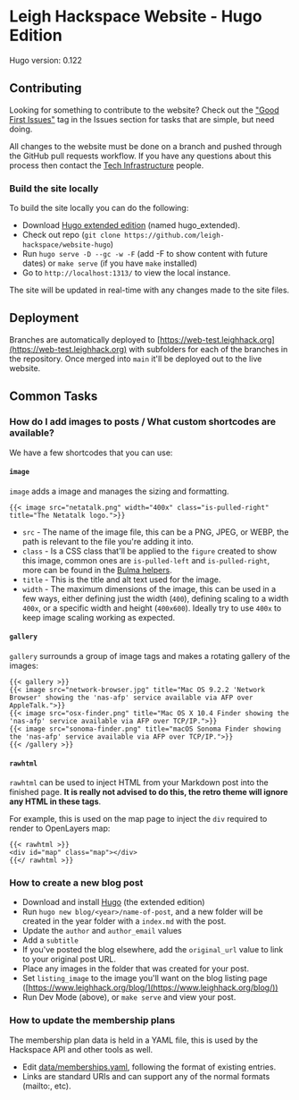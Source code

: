# Leigh Hackspace Website - Hugo Edition

Hugo version: 0.122

## Contributing

Looking for something to contribute to the website? Check out the ["Good First Issues"](https://github.com/leigh-hackspace/website-hugo/issues?q=is%3Aissue+is%3Aopen+label%3A%22good+first+issue%22) tag in the Issues section for tasks that are simple, but need doing.

All changes to the website must be done on a branch and pushed through the GitHub pull requests workflow. If you have any questions about this process then contact the [Tech Infrastructure](https://wiki.leighhack.org/membership/useful_contacts/#tech-infrastructure) people.

### Build the site locally

To build the site locally you can do the following:

* Download [Hugo extended edition](https://github.com/gohugoio/hugo/releases/) (named hugo_extended).
* Check out repo (`git clone https://github.com/leigh-hackspace/website-hugo`)
* Run `hugo serve -D --gc -w -F` (add -F to show content with future dates) or `make serve` (if you have `make` installed)
* Go to `http://localhost:1313/` to view the local instance.

The site will be updated in real-time with any changes made to the site files.

## Deployment

Branches are automatically deployed to [https://web-test.leighhack.org](https://web-test.leighhack.org) with subfolders for each of the branches in the repository. Once merged into `main` it'll be deployed out to the live website.

## Common Tasks

### How do I add images to posts / What custom shortcodes are available?

We have a few shortcodes that you can use:

#### `image`

`image` adds a image and manages the sizing and formatting. 

```
{{< image src="netatalk.png" width="400x" class="is-pulled-right" title="The Netatalk logo.">}}
```

* `src` - The name of the image file, this can be a PNG, JPEG, or WEBP, the path is relevant to the file you're adding it into.
* `class` - Is a CSS class that'll be applied to the `figure` created to show this image, common ones are `is-pulled-left` and `is-pulled-right`, more can be found in the [Bulma helpers](https://bulma.io/documentation/helpers).
* `title` - This is the title and alt text used for the image.
* `width` - The maximum dimensions of the image, this can be used in a few ways, either defining just the width (`400`), defining scaling to a width `400x`, or a specific width and height (`400x600`). Ideally try to use `400x` to keep image scaling working as expected.

#### `gallery`

`gallery` surrounds a group of image tags and makes a rotating gallery of the images:

```
{{< gallery >}}
{{< image src="network-browser.jpg" title="Mac OS 9.2.2 'Network Browser' showing the 'nas-afp' service available via AFP over AppleTalk.">}}
{{< image src="osx-finder.png" title="Mac OS X 10.4 Finder showing the 'nas-afp' service available via AFP over TCP/IP.">}}
{{< image src="sonoma-finder.png" title="macOS Sonoma Finder showing the 'nas-afp' service available via AFP over TCP/IP.">}}
{{< /gallery >}}
```

#### `rawhtml`

`rawhtml` can be used to inject HTML from your Markdown post into the finished page. **It is really not advised to do this, the retro theme will ignore any HTML in these tags**.

For example, this is used on the map page to inject the `div` required to render to OpenLayers map:

```
{{< rawhtml >}}
<div id="map" class="map"></div>
{{</ rawhtml >}}
```

### How to create a new blog post

* Download and install [Hugo](https://github.com/gohugoio/hugo/releases/) (the extended edition)
* Run `hugo new blog/<year>/name-of-post`, and a new folder will be created in the year folder with a `index.md` with the post.
* Update the `author` and `author_email` values
* Add a `subtitle`
* If you've posted the blog elsewhere, add the `original_url` value to link to your original post URL.
* Place any images in the folder that was created for your post.
* Set `listing_image` to the image you'll want on the blog listing page ([https://www.leighhack.org/blog/](https://www.leighhack.org/blog/))
* Run Dev Mode (above), or `make serve` and view your post. 

### How to update the membership plans

The membership plan data is held in a YAML file, this is used by the Hackspace API and other tools as well.

* Edit [data/memberships.yaml](data/memberships.yaml), following the format of existing entries.
* Links are standard URIs and can support any of the normal formats (mailto:, etc).
  

